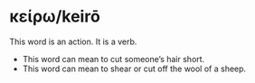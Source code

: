 # κείρω/keirō
This word is an action. It is a verb.
* This word can mean to cut someone’s hair short.
* This word can mean to shear or cut off the wool of a sheep.
